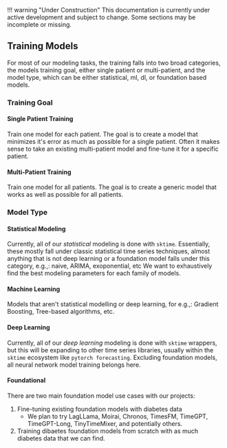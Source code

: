 !!! warning "Under Construction"
    This documentation is currently under active development and subject to change.
    Some sections may be incomplete or missing.

## Training Models <a id="model-training"></a>
For most of our modeling tasks, the training falls into two broad categories, the models training goal, either single patient or multi-patient, and the model type, which can be either statistical, ml, dl, or foundation based models.
### Training Goal
#### Single Patient Training
Train one model for each patient.
The goal is to create a model that minimizes it's error as much as possible for a single patient.
Often it makes sense to take an existing multi-patient model and fine-tune it for a specific patient.

#### Multi-Patient Training
Train one model for all patients.
The goal is to create a generic model that works as well as possible for all patients.

### Model Type
#### Statistical Modeling
Currently, all of our *statistical* modeling is done with ```sktime```.
Essentially, these mostly fall under classic statistical time series techniques, almost anything that is not deep learning or a foundation model falls under this category, e.g.,: naive, ARIMA, exoponential, etc
We want to exhaustively find the best modeling parameters for each family of models.

#### Machine Learning
Models that aren't statistical modelling or deep learning, for e.g.,: Gradient Boosting, Tree-based algorithms, etc.

#### Deep Learning
Currently, all of our *deep learning* modeling is done with ```sktime``` wrappers, but this will be expanding to other time series libraries, usually within the ```sktime``` ecosystem like ```pytorch forecasting```.
Excluding foundation models, all neural network model training belongs here.

#### Foundational
There are two main foundation model use cases with our projects:
1. Fine-tuning existing foundation models with diabetes data
    - We plan to try LagLLama, Moirai, Chronos, TimesFM, TimeGPT, TimeGPT-Long, TinyTimeMixer, and potentially others.
2. Training dibaetes foundation models from scratch with as much diabetes data that we can find.
